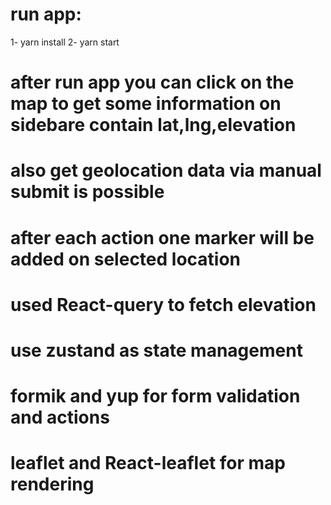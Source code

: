# run app:

1- yarn install
2- yarn start

# after run app you can click on the map to get some information on sidebare contain lat,lng,elevation
# also get geolocation data via manual submit is possible
# after each action one marker will be added on selected location

 # used React-query to fetch elevation
 # use zustand as state management
 # formik and yup for form validation and actions
 # leaflet and React-leaflet for map rendering